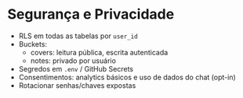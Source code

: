# Segurança e Privacidade

- RLS em todas as tabelas por `user_id`
- Buckets:
  - covers: leitura pública, escrita autenticada
  - notes: privado por usuário
- Segredos em `.env` / GitHub Secrets
- Consentimentos: analytics básicos e uso de dados do chat (opt-in)
- Rotacionar senhas/chaves expostas
